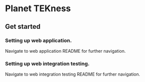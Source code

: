 # Planet TEKness
## Get started

### **Setting up web application.**

Navigate to web application README for further navigation.


### **Setting up web integration testing.**

Navigate to web integration testing README for further navigation.
